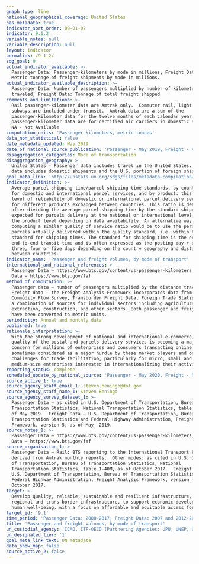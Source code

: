 ```yaml
---
graph_type: line
national_geographical_coverage: United States
has_metadata: true
indicator_sort_order: 09-01-02
indicator: 9.1.2
variable_notes: null
variable_description: null
layout: indicator
permalink: /9-1-2/
sdg_goal: 9
actual_indicator_available: >-
  Passenger Data: Passenger-kilometers by mode in millions; Freight Data -
  Metric tonnage of freight shipments by mode in millions.  
actual_indicator_available_description: >-
  Passenger Data: Number of passengers multiplied by number of kilometers
  traveled; Freight Data: Tonnage of total freight shipped
comments_and_limitations: >-
  Rail passenger-kilometer data are Amtrak only.  Commuter rail, light rail and
  subways are included under transit.  Amtrak data are a sum of the
  passenger-kilometer data for the twelve months of each calendar year.  Air
  passenger-kilometer data are for certified air carriers in domestic service.
  NA - Not Available
computation_units: 'Passenger-kilometers, metric tonnes'
data_non_statistical: false
date_metadata_updated: May 2019
date_of_national_source_publication: 'Passenger - May 2019, Freight - April 2019'
disaggregation_categories: Mode of transportation
disaggregation_geography: >-
  United States - Passenger data includes travel in the United States.  Freight
  data includes domestic shipments and the U.S. portion of foreign shipments.
goal_meta_link: 'http://unstats.un.org/sdgs/files/metadata-compilation/Metadata-Goal-9.pdf'
indicator_definition: >-
  Average parcel shipping time/parcel shipping time standards, by country, both
  for domestic and international parcel services, and by product: this is the
  level of reliability of domestic or international parcel delivery services and
  for different products exchanged between countries. This ratio is determined
  after dividing the average parcel shipping time by the standard shipping time
  expected for parcels delivery at the national or international level, and at
  the product level depending on data availability. An alternative way of
  computing a similar quality of service ratio would be to use the percentage of
  parcels actually delivered within the quality standard, i.e. within the
  standard for shipping times. The standard for shipping time is the expected
  end-to-end transit time and is often expressed as the posting day + one, two ,
  three, four or five days depending on the country geography and distance
  between countries.
indicator_name: 'Passenger and freight volumes, by mode of transport'
international_and_national_references: >-
  Passenger Data – https://www.bts.gov/content/us-passenger-kilometers Freight
  Data - https://www.bts.gov/faf
method_of_computation: >-
  Passenger data – number of passengers multiplied by the distance traveled.
  Freight data – the Freight Analysis Framework incorporates data from the 2012
  Commodity Flow Survey, Transborder Freight Data, Foreign Trade Statistics, and
  a combination of sources for individual sectors including agriculture, energy
  extraction, construction, and other sectors. Both passenger and freight data
  have been converted to metric units.
periodicity: Annual and monthly data
published: true
rationale_interpretation: >-
  With the strong development of national and international e-commerce, the
  quality of the postal and parcels delivery services is becoming a major
  concern for millions of enterprises and consumers transacting online. It is
  sometimes considered as a major hurdle by these market players and one of the
  challenges for trade facilitation, particularly for micro, small and
  medium-size enterprises interested in internationalizing their activities.
reporting_status: complete
scheduled_update_by_national_source: 'Passenger - May 2020, Freight - Not currently scheduled'
source_active_1: true
source_agency_staff_email_1: steven.beningo@dot.gov
source_agency_staff_name_1: Steven Beningo
source_agency_survey_dataset_1: >-
  Passenger Data – as cited in U.S. Department of Transportation, Bureau of
  Transportation Statistics, National Transportation Statistics, table 1-40M, as
  of May 2019   Freight Data – U.S. Department of Transportation, Bureau of
  Transportation Statistics and Federal Highway Administration, Freight Analysis
  Framework, version 5, as of May  2019.
source_notes_1: >-
  Passenger Data – https://www.bts.gov/content/us-passenger-kilometers; Freight
  Data – https://www.bts.gov/faf
source_organisation_1: >-
  Passenger Data – Rail: BTS reporting to the International Transport Forum
  derived from Amtrak monthly reports.  Other modes: as cited in U.S. Department
  of Transportation, Bureau of Transportation Statistics, National
  Transportation Statistics, table 1-40M, as of October 2017   Freight Data –
  U.S. Department of Transportation, Bureau of Transportation Statistics and
  Federal Highway Administration, Freight Analysis Framework, version 4, as of
  October 2017.
target: >-
  Develop quality, reliable, sustainable and resilient infrastructure, including
  regional and trans-border infrastructure, to support economic development and
  human well-being, with a focus on affordable and equitable access for all.
target_id: '9.1'
time_period: 'Passenger Data: 2000-2017; Freight Data: 2007 and 2012-2017'
title: 'Passenger and freight volumes, by mode of transport'
un_custodial_agency: 'ICAO, ITF-OECD (Partnering Agencies: UPU, UNEP, UNECE)'
un_designated_tier: '1'
goal_meta_link_text: UN metadata
data_show_map: false
source_active_2: false
---
```

